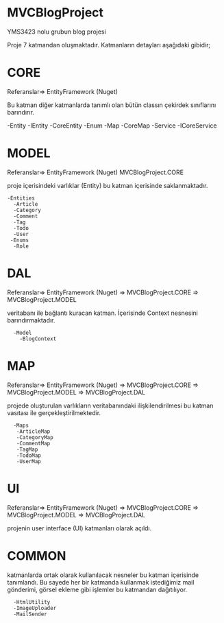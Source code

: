 

# MVCBlogProject
YMS3423 nolu grubun blog projesi

Proje 7 katmandan oluşmaktadır. Katmanların detayları aşağıdaki gibidir;
 
# CORE

Referanslar=> EntityFramework (Nuget)

Bu katman diğer katmanlarda tanımlı olan bütün classın çekirdek sınıflarını barındırır.
  
  -Entity
    -IEntity
    -CoreEntity
    -Enum
  -Map
    -CoreMap
  -Service
    -ICoreService

# MODEL

 Referanslar=> EntityFramework (Nuget) MVCBlogProject.CORE
 
 proje içerisindeki varlıklar (Entity) bu katman içerisinde saklanmaktadır.
 
    -Entities
      -Article
      -Category
      -Comment
      -Tag
      -Todo
      -User
     -Enums
      -Role
      
 # DAL
 
 Referanslar=> EntityFramework (Nuget) => MVCBlogProject.CORE => MVCBlogProject.MODEL
 
 veritabanı ile bağlantı kuracan katman. İçerisinde Context nesnesini barındırmaktadır.
 
      -Model
        -BlogContext
        
  # MAP
 
 Referanslar=> EntityFramework (Nuget) => MVCBlogProject.CORE => MVCBlogProject.MODEL => MVCBlogProject.DAL
 
 projede oluşturulan varlıkların veritabanındaki ilişkilendirilmesi bu katman vasıtası ile gerçekleştirilmektedir.
 
      -Maps
       -ArticleMap
       -CategoryMap
       -CommentMap
       -TagMap
       -TodoMap
       -UserMap
       
   # UI
   
   Referanslar=> EntityFramework (Nuget) => MVCBlogProject.CORE => MVCBlogProject.MODEL => MVCBlogProject.DAL
   
   projenin user interface (UI) katmanları olarak açıldı.
   
   
  
  # COMMON
  
  katmanlarda ortak olarak kullanılacak nesneler bu katman içerisinde tanımlandı. Bu sayede her bir katmanda kullanmak istediğimiz mail gönderimi, görsel ekleme gibi işlemler bu katmandan dağıtılıyor.
  
      -HtmlUtility
      -ImageUploader
      -MailSender
